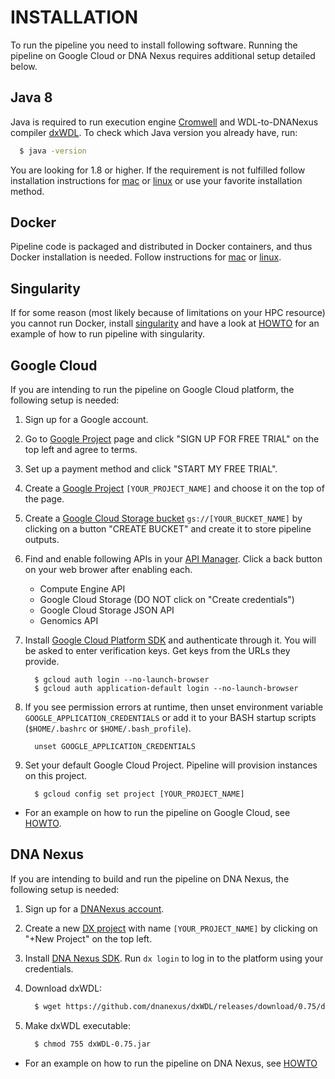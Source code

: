 INSTALLATION
=============
To run the pipeline you need to install following software. Running the pipeline on Google Cloud or DNA Nexus requires additional setup detailed below.

Java 8
-------
Java is required to run execution engine [Cromwell](https://software.broadinstitute.org/wdl/documentation/execution) and WDL-to-DNANexus compiler [dxWDL](https://github.com/dnanexus/dxWDL).
To check which Java version you already have, run:
```bash
  $ java -version
```
You are looking for 1.8 or higher. If the requirement is not fulfilled follow installation instructions for [mac](https://java.com/en/download/help/mac_install.xml) or
[linux](http://openjdk.java.net/install/) or use your favorite installation method.

Docker
--------
Pipeline code is packaged and distributed in Docker containers, and thus Docker installation is needed. 
Follow instructions for [mac](https://docs.docker.com/docker-for-mac/install/) or [linux](https://docs.docker.com/install/linux/docker-ce/ubuntu/#upgrade-docker-after-using-the-convenience-script).

Singularity
------------
If for some reason (most likely because of limitations on your HPC resource) you cannot run Docker, install [singularity](https://singularity.lbl.gov/) and have a look at [HOWTO](howto.md) for an example of how to run pipeline with singularity. 

Google Cloud
--------------
If you are intending to run the pipeline on Google Cloud platform, the following setup is needed:

1. Sign up for a Google account.
2. Go to [Google Project](https://console.developers.google.com/project) page and click "SIGN UP FOR FREE TRIAL" on the top left and agree to terms.
3. Set up a payment method and click "START MY FREE TRIAL".
4. Create a [Google Project](https://console.developers.google.com/project) `[YOUR_PROJECT_NAME]` and choose it on the top of the page.
5. Create a [Google Cloud Storage bucket](https://console.cloud.google.com/storage/browser) `gs://[YOUR_BUCKET_NAME]` by clicking on a button "CREATE BUCKET" and create it to store pipeline outputs.
6. Find and enable following APIs in your [API Manager](https://console.developers.google.com/apis/library). Click a back button on your web brower after enabling each.
    * Compute Engine API
    * Google Cloud Storage (DO NOT click on "Create credentials")
    * Google Cloud Storage JSON API
    * Genomics API

7. Install [Google Cloud Platform SDK](https://cloud.google.com/sdk/downloads) and authenticate through it. You will be asked to enter verification keys. Get keys from the URLs they provide.
    ```
      $ gcloud auth login --no-launch-browser
      $ gcloud auth application-default login --no-launch-browser
    ```

8. If you see permission errors at runtime, then unset environment variable `GOOGLE_APPLICATION_CREDENTIALS` or add it to your BASH startup scripts (`$HOME/.bashrc` or `$HOME/.bash_profile`).
    ```
      unset GOOGLE_APPLICATION_CREDENTIALS
    ```

9. Set your default Google Cloud Project. Pipeline will provision instances on this project.
    ```
      $ gcloud config set project [YOUR_PROJECT_NAME]
    ```

* For an example on how to run the pipeline on Google Cloud, see [HOWTO](howto.md).

DNA Nexus
-----------
If you are intending to build and run the pipeline on DNA Nexus, the following setup is needed:

1. Sign up for a [DNANexus account](https://platform.dnanexus.com/register).

2. Create a new [DX project](https://platform.dnanexus.com/projects) with name `[YOUR_PROJECT_NAME]` by clicking on "+New Project" on the top left.

3. Install [DNA Nexus SDK](https://wiki.dnanexus.com/Downloads#DNAnexus-Platform-SDK). Run `dx login` to log in to the platform using your credentials.

4. Download dxWDL:
    ```bash 
      $ wget https://github.com/dnanexus/dxWDL/releases/download/0.75/dxWDL-0.75.jar
    ```

5. Make dxWDL executable:
    ```bash
      $ chmod 755 dxWDL-0.75.jar
    ```

* For an example on how to run the pipeline on DNA Nexus, see [HOWTO](howto.md)